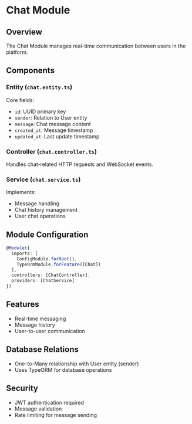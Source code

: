# Chat Module

## Overview
The Chat Module manages real-time communication between users in the platform.

## Components

### Entity (`chat.entity.ts`)
Core fields:
- `id`: UUID primary key
- `sender`: Relation to User entity
- `message`: Chat message content
- `created_at`: Message timestamp
- `updated_at`: Last update timestamp

### Controller (`chat.controller.ts`)
Handles chat-related HTTP requests and WebSocket events.

### Service (`chat.service.ts`)
Implements:
- Message handling
- Chat history management
- User chat operations

## Module Configuration
```typescript
@Module({
  imports: [
    ConfigModule.forRoot(),
    TypeOrmModule.forFeature([Chat])
  ],
  controllers: [ChatController],
  providers: [ChatService]
})
```

## Features
- Real-time messaging
- Message history
- User-to-user communication

## Database Relations
- One-to-Many relationship with User entity (sender)
- Uses TypeORM for database operations

## Security
- JWT authentication required
- Message validation
- Rate limiting for message sending
